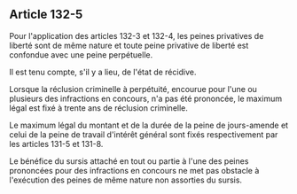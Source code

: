 Article 132-5
----
Pour l'application des articles 132-3 et 132-4, les peines privatives de liberté
sont de même nature et toute peine privative de liberté est confondue avec une
peine perpétuelle.

Il est tenu compte, s'il y a lieu, de l'état de récidive.

Lorsque la réclusion criminelle à perpétuité, encourue pour l'une ou plusieurs
des infractions en concours, n'a pas été prononcée, le maximum légal est fixé à
trente ans de réclusion criminelle.

Le maximum légal du montant et de la durée de la peine de jours-amende et celui
de la peine de travail d'intérêt général sont fixés respectivement par les
articles 131-5 et 131-8.

Le bénéfice du sursis attaché en tout ou partie à l'une des peines prononcées
pour des infractions en concours ne met pas obstacle à l'exécution des peines de
même nature non assorties du sursis.
